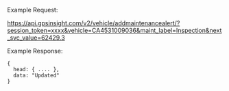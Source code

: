 Example Request:

https://api.gpsinsight.com/v2/vehicle/addmaintenancealert/?session_token=xxxx&vehicle=CA4531009036&maint_label=Inspection&next_svc_value=62429.3

Example Response:

    {
      head: { .... },
      data: "Updated"
    }
